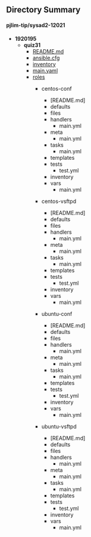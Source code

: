 ## Directory Summary
#### pjlim-tip/sysad2-12021
  * __1920195__
    * __quiz31__
      * [README.md](1920195/quiz31/README.md)
      * [ansible.cfg](1920195/quiz31/ansible.cfg)
      * [inventory](1920195/quiz31/inventory)
      * [main.yaml](1920195/quiz31/main.yaml)  
      * [roles](1920195/quiz31/roles)  
        * centos-conf  
	      * [README.md]  
	      * defaults  
	      * files  
	      * handlers  
	        * main.yml
	      * meta
	        * main.yml
	      * tasks
	        * main.yml
	      * templates
	      * tests
	        * test.yml
	      * inventory
	      * vars
	        * main.yml

        * centos-vsftpd  
	      * [README.md]  
	      * defaults  
	      * files  
	      * handlers  
	        * main.yml
	      * meta
	        * main.yml
	      * tasks
	        * main.yml
	      * templates
	      * tests
	        * test.yml
	      * inventory
	      * vars
	        * main.yml

        * ubuntu-conf  
	      * [README.md]  
	      * defaults  
	      * files  
	      * handlers  
	        * main.yml
	      * meta
	        * main.yml
	      * tasks
	        * main.yml
	      * templates
	      * tests
	        * test.yml
	      * inventory
	      * vars
	        * main.yml

        * ubuntu-vsftpd  
	      * [README.md]  
	      * defaults  
	      * files  
	      * handlers  
	        * main.yml
	      * meta
	        * main.yml
	      * tasks
	        * main.yml
	      * templates
	      * tests
	        * test.yml
	      * inventory
	      * vars
	        * main.yml
